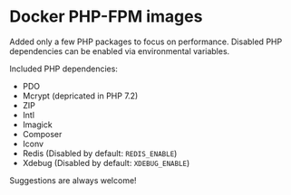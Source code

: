 # Docker PHP-FPM images
Added only a few PHP packages to focus on performance. Disabled PHP dependencies can be enabled via environmental variables.

Included PHP dependencies:
- PDO
- Mcrypt (depricated in PHP 7.2)
- ZIP
- Intl
- Imagick
- Composer
- Iconv
- Redis (Disabled by default: `REDIS_ENABLE`)
- Xdebug (Disabled by default: `XDEBUG_ENABLE`)

Suggestions are always welcome!
